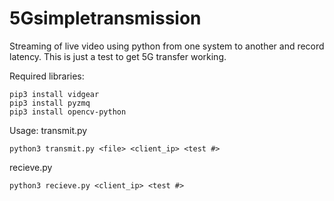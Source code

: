 # 5Gsimpletransmission

Streaming of live video using python from one system to another and record latency. This is just a test to get 5G transfer working.

Required libraries:
```
pip3 install vidgear
pip3 install pyzmq
pip3 install opencv-python
```
Usage:
transmit.py
```
python3 transmit.py <file> <client_ip> <test #>
```
recieve.py
```
python3 recieve.py <client_ip> <test #>
```
